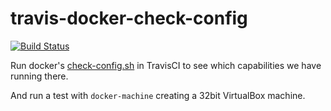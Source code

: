 # travis-docker-check-config
[![Build Status](https://travis-ci.org/StefanScherer/travis-docker-check-config.svg?branch=master)](https://travis-ci.org/StefanScherer/travis-docker-check-config)

Run docker's [check-config.sh](https://raw.githubusercontent.com/docker/docker/master/contrib/check-config.sh) in TravisCI to see which capabilities we have running there.

And run a test with `docker-machine` creating a 32bit VirtualBox machine.
